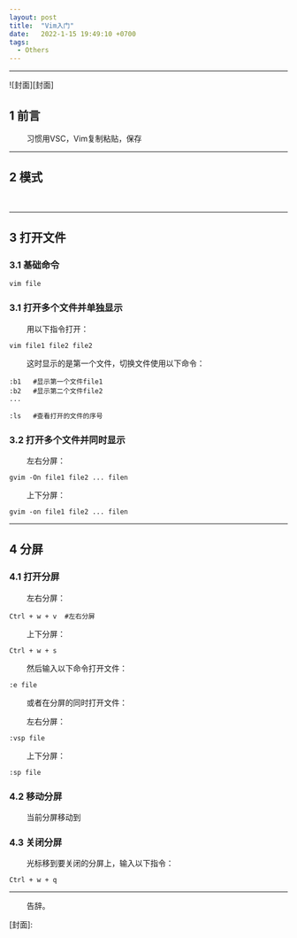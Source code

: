 ```yaml
---
layout: post
title:  "Vim入门"
date:   2022-1-15 19:49:10 +0700
tags:
  - Others
---
```


-------

![封面][封面]

## 1 前言

&#160; &#160; &#160; &#160; 习惯用VSC，Vim复制粘贴，保存

----

## 2 模式

&#160; &#160; &#160; &#160; 

----

## 3 打开文件

### 3.1 基础命令

```shell
vim file
```

### 3.1 打开多个文件并单独显示


&#160; &#160; &#160; &#160; 用以下指令打开：

```shell
vim file1 file2 file2
```

&#160; &#160; &#160; &#160; 这时显示的是第一个文件，切换文件使用以下命令：

```shell
:b1   #显示第一个文件file1
:b2   #显示第二个文件file2
...

:ls   #查看打开的文件的序号
```

### 3.2 打开多个文件并同时显示

&#160; &#160; &#160; &#160; 左右分屏：

```shell
gvim -On file1 file2 ... filen
```

&#160; &#160; &#160; &#160; 上下分屏：
```shell
gvim -on file1 file2 ... filen
```


---

## 4 分屏

### 4.1 打开分屏

&#160; &#160; &#160; &#160; 左右分屏：

```shell
Ctrl + w + v  #左右分屏
```

&#160; &#160; &#160; &#160; 上下分屏：

```shell
Ctrl + w + s
```

&#160; &#160; &#160; &#160; 然后输入以下命令打开文件：

```shell
:e file
```


&#160; &#160; &#160; &#160; 或者在分屏的同时打开文件：

&#160; &#160; &#160; &#160; 左右分屏：

```shell
:vsp file
```

&#160; &#160; &#160; &#160; 上下分屏：

```shell
:sp file
```
### 4.2 移动分屏

&#160; &#160; &#160; &#160; 当前分屏移动到

### 4.3 关闭分屏

&#160; &#160; &#160; &#160; 光标移到要关闭的分屏上，输入以下指令：

```shell
Ctrl + w + q
```



----
&#160; &#160; &#160; &#160; 告辞。

[封面]: